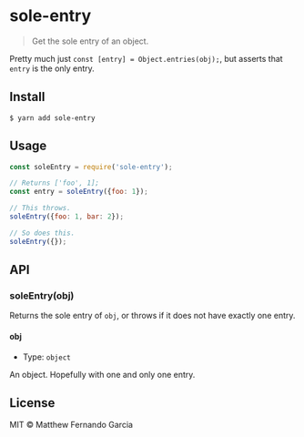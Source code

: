 # sole-entry

> Get the sole entry of an object.

Pretty much just `const [entry] = Object.entries(obj);`, but asserts that `entry` is the only entry.

## Install

```
$ yarn add sole-entry
```

## Usage

```js
const soleEntry = require('sole-entry');

// Returns ['foo', 1];
const entry = soleEntry({foo: 1});

// This throws.
soleEntry({foo: 1, bar: 2});

// So does this.
soleEntry({});
```

## API

### soleEntry(obj)

Returns the sole entry of `obj`, or throws if it does not have exactly one entry.

#### obj

* Type: `object`

An object. Hopefully with one and only one entry.

## License

MIT © Matthew Fernando Garcia
